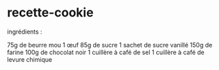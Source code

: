 # recette-cookie

ingrédients :

75g de beurre mou
1 œuf
85g de sucre
1 sachet de sucre vanillé
150g de farine
100g de chocolat noir
1 cuillère à café de sel
1 cuillère à café de levure chimique




